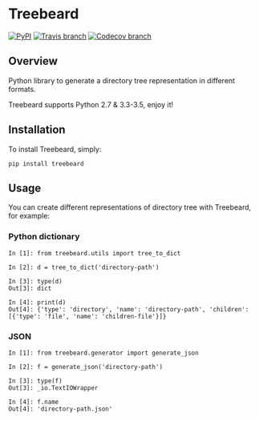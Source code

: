 # Treebeard
[![PyPI](https://img.shields.io/pypi/v/treebeard.svg)](https://pypi.python.org/pypi/treebeard)
[![Travis branch](https://img.shields.io/travis/muriloviana/treebeard/master.svg)](https://travis-ci.org/muriloviana/treebeard)
[![Codecov branch](https://img.shields.io/codecov/c/github/muriloviana/treebeard/master.svg)](https://codecov.io/gh/muriloviana/treebeard)

## Overview

Python library to generate a directory tree representation in different formats.

Treebeard supports Python 2.7 & 3.3-3.5, enjoy it!

## Installation

To install Treebeard, simply:

    pip install treebeard

## Usage

You can create different representations of directory tree with Treebeard, for example:

### Python dictionary

    In [1]: from treebeard.utils import tree_to_dict
    
    In [2]: d = tree_to_dict('directory-path')
    
    In [3]: type(d)
    Out[3]: dict
    
    In [4]: print(d)
    Out[4]: {'type': 'directory', 'name': 'directory-path', 'children': [{'type': 'file', 'name': 'children-file'}]}

### JSON

    In [1]: from treebeard.generator import generate_json
    
    In [2]: f = generate_json('directory-path')
    
    In [3]: type(f)
    Out[3]: _io.TextIOWrapper
    
    In [4]: f.name
    Out[4]: 'directory-path.json'

